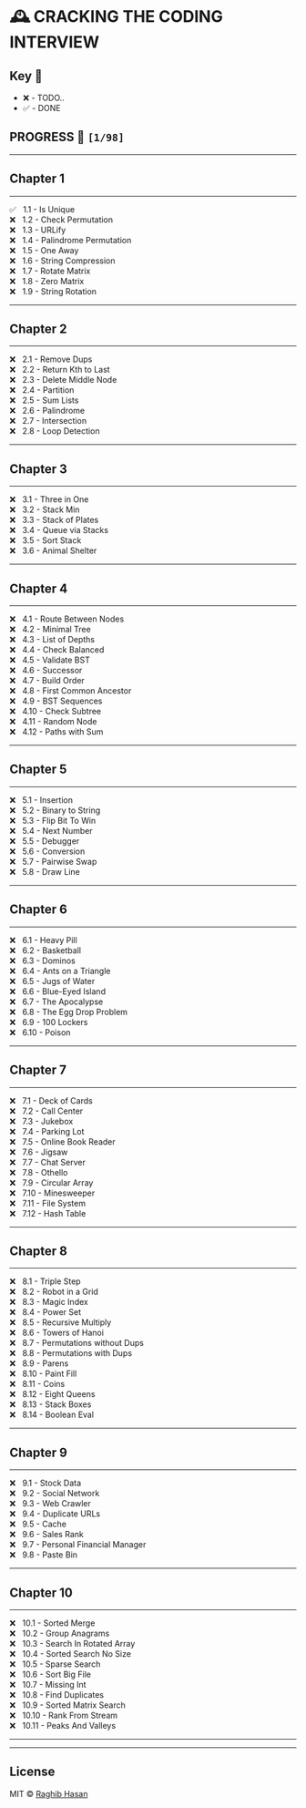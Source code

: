 # 🕰 CRACKING THE CODING INTERVIEW

## Key 🔑

* ❌  - TODO..
* ✅ - DONE

## PROGRESS 🚀 `[1/98]`

---

## Chapter 1

---

✅  &nbsp; 1.1 - Is Unique <br/>
❌  &nbsp; 1.2 - Check Permutation <br/>
❌  &nbsp; 1.3 - URLify <br/>
❌  &nbsp; 1.4 - Palindrome Permutation <br/>
❌  &nbsp; 1.5 - One Away <br/>
❌  &nbsp; 1.6 - String Compression <br/>
❌  &nbsp; 1.7 - Rotate Matrix <br/>
❌  &nbsp; 1.8 - Zero Matrix <br/>
❌  &nbsp; 1.9 - String Rotation <br/>

---

## Chapter 2

---
❌  &nbsp; 2.1 - Remove Dups <br/>
❌  &nbsp; 2.2 - Return Kth to Last <br/>
❌  &nbsp; 2.3 - Delete Middle Node <br/>
❌  &nbsp; 2.4 - Partition <br/>
❌  &nbsp; 2.5 - Sum Lists <br/>
❌  &nbsp; 2.6 - Palindrome <br/>
❌  &nbsp; 2.7 - Intersection <br/>
❌  &nbsp; 2.8 - Loop Detection <br/>

---

## Chapter 3

---
❌  &nbsp; 3.1 - Three in One <br/>
❌  &nbsp; 3.2 - Stack Min <br/>
❌  &nbsp; 3.3 - Stack of Plates <br/>
❌  &nbsp; 3.4 - Queue via Stacks <br/>
❌  &nbsp; 3.5 - Sort Stack <br/>
❌  &nbsp; 3.6 - Animal Shelter <br/>

---

## Chapter 4

---
❌  &nbsp; 4.1 - Route Between Nodes <br/>
❌  &nbsp; 4.2 - Minimal Tree <br/>
❌  &nbsp; 4.3 - List of Depths <br/>
❌  &nbsp; 4.4 - Check Balanced <br/>
❌  &nbsp; 4.5 - Validate BST <br/>
❌  &nbsp; 4.6 - Successor <br/>
❌  &nbsp; 4.7 - Build Order <br/>
❌  &nbsp; 4.8 - First Common Ancestor <br/>
❌  &nbsp; 4.9 - BST Sequences <br/>
❌  &nbsp; 4.10 - Check Subtree <br/>
❌  &nbsp; 4.11 - Random Node <br/>
❌  &nbsp; 4.12 - Paths with Sum <br/>

---

## Chapter 5

---
❌  &nbsp; 5.1 - Insertion <br/>
❌  &nbsp; 5.2 - Binary to String <br/>
❌  &nbsp; 5.3 - Flip Bit To Win <br/>
❌  &nbsp; 5.4 - Next Number <br/>
❌  &nbsp; 5.5 - Debugger <br/>
❌  &nbsp; 5.6 - Conversion <br/>
❌  &nbsp; 5.7 - Pairwise Swap <br/>
❌  &nbsp; 5.8 - Draw Line <br/>

---

## Chapter 6

---
❌  &nbsp; 6.1 - Heavy Pill <br/>
❌  &nbsp; 6.2 - Basketball <br/>
❌  &nbsp; 6.3 - Dominos <br/>
❌  &nbsp; 6.4 - Ants on a Triangle <br/>
❌  &nbsp; 6.5 - Jugs of Water <br/>
❌  &nbsp; 6.6 - Blue-Eyed Island <br/>
❌  &nbsp; 6.7 - The Apocalypse <br/>
❌  &nbsp; 6.8 - The Egg Drop Problem <br/>
❌  &nbsp; 6.9 - 100 Lockers <br/>
❌  &nbsp; 6.10 - Poison <br/>

---

## Chapter 7

---
❌  &nbsp; 7.1 - Deck of Cards <br/>
❌  &nbsp; 7.2 - Call Center <br/>
❌  &nbsp; 7.3 - Jukebox <br/>
❌  &nbsp; 7.4 - Parking Lot <br/>
❌  &nbsp; 7.5 - Online Book Reader <br/>
❌  &nbsp; 7.6 - Jigsaw <br/>
❌  &nbsp; 7.7 - Chat Server <br/>
❌  &nbsp; 7.8 - Othello <br/>
❌  &nbsp; 7.9 - Circular Array <br/>
❌  &nbsp; 7.10 - Minesweeper <br/>
❌  &nbsp; 7.11 - File System <br/>
❌  &nbsp; 7.12 - Hash Table <br/>

---

## Chapter 8

---
❌  &nbsp; 8.1 - Triple Step <br/>
❌  &nbsp; 8.2 - Robot in a Grid <br/>
❌  &nbsp; 8.3 - Magic Index <br/>
❌  &nbsp; 8.4 - Power Set <br/>
❌  &nbsp; 8.5 - Recursive Multiply <br/>
❌  &nbsp; 8.6 - Towers of Hanoi <br/>
❌  &nbsp; 8.7 - Permutations without Dups <br/>
❌  &nbsp; 8.8 - Permutations with Dups <br/>
❌  &nbsp; 8.9 - Parens <br/>
❌  &nbsp; 8.10 - Paint Fill <br/>
❌  &nbsp; 8.11 - Coins <br/>
❌  &nbsp; 8.12 - Eight Queens <br/>
❌  &nbsp; 8.13 - Stack Boxes <br/>
❌  &nbsp; 8.14 - Boolean Eval <br/>

---

## Chapter 9

---
❌  &nbsp; 9.1 - Stock Data <br/>
❌  &nbsp; 9.2 - Social Network <br/>
❌  &nbsp; 9.3 - Web Crawler <br/>
❌  &nbsp; 9.4 - Duplicate URLs <br/>
❌  &nbsp; 9.5 - Cache <br/>
❌  &nbsp; 9.6 - Sales Rank <br/>
❌  &nbsp; 9.7 - Personal Financial Manager <br/>
❌  &nbsp; 9.8 - Paste Bin <br/>

---

## Chapter 10

---
❌  &nbsp; 10.1 - Sorted Merge <br/>
❌  &nbsp; 10.2 - Group Anagrams <br/>
❌  &nbsp; 10.3 - Search In Rotated Array <br/>
❌  &nbsp; 10.4 - Sorted Search No Size <br/>
❌  &nbsp; 10.5 - Sparse Search <br/>
❌  &nbsp; 10.6 - Sort Big File <br/>
❌  &nbsp; 10.7 - Missing Int <br/>
❌  &nbsp; 10.8 - Find Duplicates <br/>
❌  &nbsp; 10.9 - Sorted Matrix Search <br/>
❌  &nbsp; 10.10 - Rank From Stream <br/>
❌  &nbsp; 10.11 - Peaks And Valleys <br/>

---
---

## License

MIT © [Raghib Hasan](https://raghibhasan.com/)
